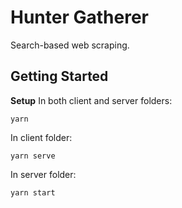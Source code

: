 # Hunter Gatherer

Search-based web scraping.

## Getting Started

**Setup**
In both client and server folders:

```
yarn
```

In client folder:

```
yarn serve
```

In server folder:

```
yarn start
```
